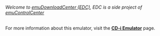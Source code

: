 ###### Welcome to [emuDownloadCenter (EDC)](https://github.com/PhoenixInteractiveNL/emuDownloadCenter/wiki/), EDC is a side project of [emuControlCenter](https://github.com/PhoenixInteractiveNL/emuControlCenter/wiki/)

For more information about this emulator, visit the [**CD-i Emulator**](https://github.com/PhoenixInteractiveNL/emuDownloadCenter/wiki/Emulator-cdiemulator#menu) page.
